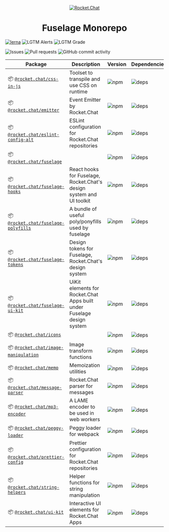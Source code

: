 <p align="center">
  <a href="https://rocket.chat" title="Rocket.Chat">
    <img src="https://github.com/RocketChat/Rocket.Chat.Artwork/raw/master/Logos/2020/png/logo-horizontal-red.png" alt="Rocket.Chat" />
  </a>
</p>

<h1 align="center">Fuselage Monorepo</h1>

[![lerna](https://img.shields.io/badge/maintained%20with-lerna-cc00ff.svg?style=flat-square)](https://lerna.js.org/)
![LGTM Alerts](https://img.shields.io/lgtm/alerts/github/RocketChat/Rocket.Chat.Fuselage?style=flat-square)
![LGTM Grade](https://img.shields.io/lgtm/grade/javascript/github/RocketChat/Rocket.Chat.Fuselage?style=flat-square)

![Issues](https://img.shields.io/github/issues/RocketChat/Rocket.Chat.Fuselage?style=flat-square)
![Pull requests](https://img.shields.io/github/issues-pr/RocketChat/Rocket.Chat.Fuselage?style=flat-square)
![GitHub commit activity](https://img.shields.io/github/commit-activity/m/RocketChat/Rocket.Chat.Fuselage?style=flat-square)

| Package                                                                           | Description                                                            | Version                                                                                | Dependencies                                                                                                               |
| --------------------------------------------------------------------------------- | ---------------------------------------------------------------------- | -------------------------------------------------------------------------------------- | -------------------------------------------------------------------------------------------------------------------------- |
| 📦 [`@rocket.chat/css-in-js`](/packages/@rocket.chat/css-in-js)                   | Toolset to transpile and use CSS on runtime                            | ![npm](https://img.shields.io/npm/v/@rocket.chat/css-in-js?style=flat-square)          | ![deps](https://img.shields.io/david/RocketChat/Rocket.Chat.Fuselage?path=packages%2Fcss-in-js&style=flat-square)          |
| 📦 [`@rocket.chat/emitter`](/packages/@rocket.chat/emitter)                       | Event Emitter by Rocket.Chat                                           | ![npm](https://img.shields.io/npm/v/@rocket.chat/emitter?style=flat-square)            | ![deps](https://img.shields.io/david/RocketChat/Rocket.Chat.Fuselage?path=packages%2Femitter&style=flat-square)            |
| 📦 [`@rocket.chat/eslint-config-alt`](/packages/@rocket.chat/eslint-config-alt)   | ESLint configuration for Rocket.Chat repositories                      | ![npm](https://img.shields.io/npm/v/@rocket.chat/eslint-config-alt?style=flat-square)  | ![deps](https://img.shields.io/david/RocketChat/Rocket.Chat.Fuselage?path=packages%2Feslint-config-alt&style=flat-square)  |
| 📦 [`@rocket.chat/fuselage`](/packages/@rocket.chat/fuselage)                     |                                                                        | ![npm](https://img.shields.io/npm/v/@rocket.chat/fuselage?style=flat-square)           | ![deps](https://img.shields.io/david/RocketChat/Rocket.Chat.Fuselage?path=packages%2Ffuselage&style=flat-square)           |
| 📦 [`@rocket.chat/fuselage-hooks`](/packages/@rocket.chat/fuselage-hooks)         | React hooks for Fuselage, Rocket.Chat's design system and UI toolkit   | ![npm](https://img.shields.io/npm/v/@rocket.chat/fuselage-hooks?style=flat-square)     | ![deps](https://img.shields.io/david/RocketChat/Rocket.Chat.Fuselage?path=packages%2Ffuselage-hooks&style=flat-square)     |
| 📦 [`@rocket.chat/fuselage-polyfills`](/packages/@rocket.chat/fuselage-polyfills) | A bundle of useful poly/ponyfills used by fuselage                     | ![npm](https://img.shields.io/npm/v/@rocket.chat/fuselage-polyfills?style=flat-square) | ![deps](https://img.shields.io/david/RocketChat/Rocket.Chat.Fuselage?path=packages%2Ffuselage-polyfills&style=flat-square) |
| 📦 [`@rocket.chat/fuselage-tokens`](/packages/@rocket.chat/fuselage-tokens)       | Design tokens for Fuselage, Rocket.Chat's design system                | ![npm](https://img.shields.io/npm/v/@rocket.chat/fuselage-tokens?style=flat-square)    | ![deps](https://img.shields.io/david/RocketChat/Rocket.Chat.Fuselage?path=packages%2Ffuselage-tokens&style=flat-square)    |
| 📦 [`@rocket.chat/fuselage-ui-kit`](/packages/@rocket.chat/fuselage-ui-kit)       | UiKit elements for Rocket.Chat Apps built under Fuselage design system | ![npm](https://img.shields.io/npm/v/@rocket.chat/fuselage-ui-kit?style=flat-square)    | ![deps](https://img.shields.io/david/RocketChat/Rocket.Chat.Fuselage?path=packages%2Ffuselage-ui-kit&style=flat-square)    |
| 📦 [`@rocket.chat/icons`](/packages/@rocket.chat/icons)                           |                                                                        | ![npm](https://img.shields.io/npm/v/@rocket.chat/icons?style=flat-square)              | ![deps](https://img.shields.io/david/RocketChat/Rocket.Chat.Fuselage?path=packages%2Ficons&style=flat-square)              |
| 📦 [`@rocket.chat/image-manipulation`](/packages/@rocket.chat/image-manipulation) | Image transform functions                                              | ![npm](https://img.shields.io/npm/v/@rocket.chat/image-manipulation?style=flat-square) | ![deps](https://img.shields.io/david/RocketChat/Rocket.Chat.Fuselage?path=packages%2Fimage-manipulation&style=flat-square) |
| 📦 [`@rocket.chat/memo`](/packages/@rocket.chat/memo)                             | Memoization utilities                                                  | ![npm](https://img.shields.io/npm/v/@rocket.chat/memo?style=flat-square)               | ![deps](https://img.shields.io/david/RocketChat/Rocket.Chat.Fuselage?path=packages%2Fmemo&style=flat-square)               |
| 📦 [`@rocket.chat/message-parser`](/packages/@rocket.chat/message-parser)         | Rocket.Chat parser for messages                                        | ![npm](https://img.shields.io/npm/v/@rocket.chat/message-parser?style=flat-square)     | ![deps](https://img.shields.io/david/RocketChat/Rocket.Chat.Fuselage?path=packages%2Fmessage-parser&style=flat-square)     |
| 📦 [`@rocket.chat/mp3-encoder`](/packages/@rocket.chat/mp3-encoder)               | A LAME encoder to be used in web workers                               | ![npm](https://img.shields.io/npm/v/@rocket.chat/mp3-encoder?style=flat-square)        | ![deps](https://img.shields.io/david/RocketChat/Rocket.Chat.Fuselage?path=packages%2Fmp3-encoder&style=flat-square)        |
| 📦 [`@rocket.chat/peggy-loader`](/packages/@rocket.chat/peggy-loader)             | Peggy loader for webpack                                               | ![npm](https://img.shields.io/npm/v/@rocket.chat/peggy-loader?style=flat-square)       | ![deps](https://img.shields.io/david/RocketChat/Rocket.Chat.Fuselage?path=packages%2Fpeggy-loader&style=flat-square)       |
| 📦 [`@rocket.chat/prettier-config`](/packages/@rocket.chat/prettier-config)       | Prettier configuration for Rocket.Chat repositories                    | ![npm](https://img.shields.io/npm/v/@rocket.chat/prettier-config?style=flat-square)    | ![deps](https://img.shields.io/david/RocketChat/Rocket.Chat.Fuselage?path=packages%2Fprettier-config&style=flat-square)    |
| 📦 [`@rocket.chat/string-helpers`](/packages/@rocket.chat/string-helpers)         | Helper functions for string manipulation                               | ![npm](https://img.shields.io/npm/v/@rocket.chat/string-helpers?style=flat-square)     | ![deps](https://img.shields.io/david/RocketChat/Rocket.Chat.Fuselage?path=packages%2Fstring-helpers&style=flat-square)     |
| 📦 [`@rocket.chat/ui-kit`](/packages/@rocket.chat/ui-kit)                         | Interactive UI elements for Rocket.Chat Apps                           | ![npm](https://img.shields.io/npm/v/@rocket.chat/ui-kit?style=flat-square)             | ![deps](https://img.shields.io/david/RocketChat/Rocket.Chat.Fuselage?path=packages%2Fui-kit&style=flat-square)             |
